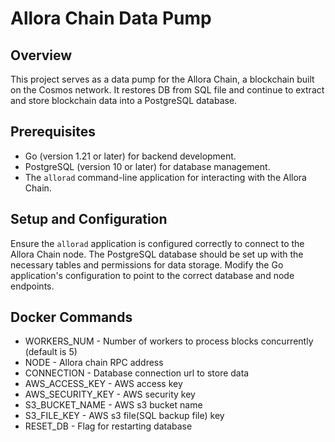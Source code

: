 Allora Chain Data Pump
======================

Overview
--------
This project serves as a data pump for the Allora Chain, a blockchain built on the Cosmos network.
It restores DB from SQL file and continue to extract and store blockchain data into a PostgreSQL database.

Prerequisites
-------------

*   Go (version 1.21 or later) for backend development.
*   PostgreSQL (version 10 or later) for database management.
*   The `allorad` command-line application for interacting with the Allora Chain.

Setup and Configuration
-----------------------

Ensure the `allorad` application is configured correctly to connect to the Allora Chain node. The PostgreSQL database should be set up with the necessary tables and permissions for data storage. Modify the Go application's configuration to point to the correct database and node endpoints.

Docker Commands
-----------------------
* WORKERS_NUM - Number of workers to process blocks concurrently (default is 5)
* NODE - Allora chain RPC address 
* CONNECTION - Database connection url to store data
* AWS_ACCESS_KEY - AWS access key
* AWS_SECURITY_KEY - AWS security key
* S3_BUCKET_NAME - AWS s3 bucket name
* S3_FILE_KEY - AWS s3 file(SQL backup file) key
* RESET_DB - Flag for restarting database